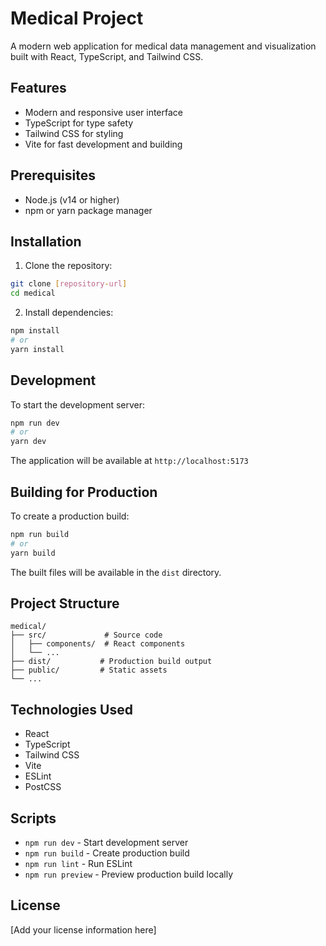 # Medical Project

A modern web application for medical data management and visualization built with React, TypeScript, and Tailwind CSS.

## Features

- Modern and responsive user interface
- TypeScript for type safety
- Tailwind CSS for styling
- Vite for fast development and building

## Prerequisites

- Node.js (v14 or higher)
- npm or yarn package manager

## Installation

1. Clone the repository:
```bash
git clone [repository-url]
cd medical
```

2. Install dependencies:
```bash
npm install
# or
yarn install
```

## Development

To start the development server:

```bash
npm run dev
# or
yarn dev
```

The application will be available at `http://localhost:5173`

## Building for Production

To create a production build:

```bash
npm run build
# or
yarn build
```

The built files will be available in the `dist` directory.

## Project Structure

```
medical/
├── src/             # Source code
│   ├── components/  # React components
│   └── ...
├── dist/           # Production build output
├── public/         # Static assets
└── ...
```

## Technologies Used

- React
- TypeScript
- Tailwind CSS
- Vite
- ESLint
- PostCSS

## Scripts

- `npm run dev` - Start development server
- `npm run build` - Create production build
- `npm run lint` - Run ESLint
- `npm run preview` - Preview production build locally

## License

[Add your license information here] 